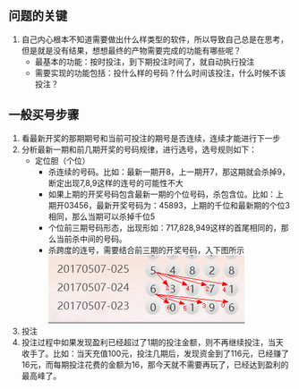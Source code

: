 ## 问题的关键

1. 自己内心根本不知道需要做出什么样类型的软件，所以导致自己总是在思考，但是就是没有结果，想想最终的产物需要完成的功能有哪些呢？
   + 最基本的功能：按时投注，到下期投注时间了，就自动执行投注
   + 需要实现的功能包括：投什么样的号码？什么时间该投注，什么时候不该投注？

## 一般买号步骤

1. 看最新开奖的那期期号和当前可投注的期号是否连续，连续才能进行下一步
2. 分析最新一期和前几期开奖的号码规律，进行选号，选号规则如下：
   + 定位胆（个位）
     + 杀连续的号码。比如：最新一期开8，上一期开7，那这期就会杀掉9，断定出现7,8,9这样的连号的可能性不大
     + 如果上期的开奖号码包含最新一期的个位号码，杀包含位。比如：上期开03456，最新开奖号码为：45893，上期的千位和最新期的个位3相同，那么当期可以杀掉千位5
     + 个位前三期号码形态，出现形如：717,828,949这样的首尾相同的，那么当前杀中间的号码。
     + 杀跨度的连号，需要结合前三期的开奖号码，入下图所示![杀跨度](杀跨度.png)
3. 投注
4. 投注过程中如果发现盈利已经超过了1期的投注金额，则不再继续投注，当天收手了。比如：当天充值100元，投注几期后，发现资金到了116元，已经赚了16元，而每期投注花费的金额为16，那今天就不需要再玩了，已经达到盈利的最高峰了。